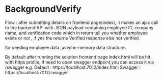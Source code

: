 # BackgroundVerify

Flow :
after submitting details on frontend page(index), it makes an ajax call to the backend API with JSON payload containing employee ID, company name, and verification code which in 
return tell you whether employee exists or not , if yes the returns Verified response else not verified.

for seeding employee data ,used in-memory data structure.

By default after running the solution frontend page index.html will be hit with https profile, if need to open swagger endpoint,you can access it via /swagger
e.g.   Default : https://localhost:7012/index.html
       Swagger : https://localhost:7012/swagger
